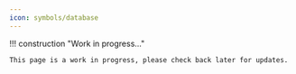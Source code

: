 ```yaml
---
icon: symbols/database
---
```


!!! construction "Work in progress..."

    This page is a work in progress, please check back later for updates.

